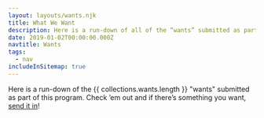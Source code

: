 ```yaml
---
layout: layouts/wants.njk
title: What We Want
description: Here is a run-down of all of the “wants” submitted as part of this program.
date: 2019-01-02T00:00:00.000Z
navtitle: Wants
tags:
  - nav
includeInSitemap: true
---
```


Here is a run-down of the {{ collections.wants.length }} "wants" submitted as part of this program. Check ’em out and if there’s something you want, [send it in](/#submit)!
